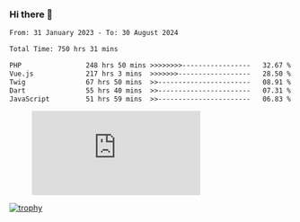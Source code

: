 ### Hi there 👋
<!--START_SECTION:waka-->

```txt
From: 31 January 2023 - To: 30 August 2024

Total Time: 750 hrs 31 mins

PHP                248 hrs 50 mins >>>>>>>>-----------------   32.67 %
Vue.js             217 hrs 3 mins  >>>>>>>------------------   28.50 %
Twig               67 hrs 50 mins  >>-----------------------   08.91 %
Dart               55 hrs 40 mins  >>-----------------------   07.31 %
JavaScript         51 hrs 59 mins  >>-----------------------   06.83 %
```

<!--END_SECTION:waka-->
<!-- 
- 🔭 I’m currently working on ...
- 🌱 I’m currently learning ...
- 👯 I’m looking to collaborate on ...
- 🤔 I’m looking for help with ...
- 💬 Ask me about ...
- 📫 How to reach me: ...
- 😄 Pronouns: ...
- ⚡ Fun fact: ... -->


<figure><embed src="https://wakatime.com/share/@jakihanif/43c5af78-a69f-4ced-8cfc-b0822aa9be8f.svg"></embed></figure>

[![trophy](https://github-profile-trophy.vercel.app/?username=jakihanif23&rank=-A,-A)](https://github.com/jakihanif23)
